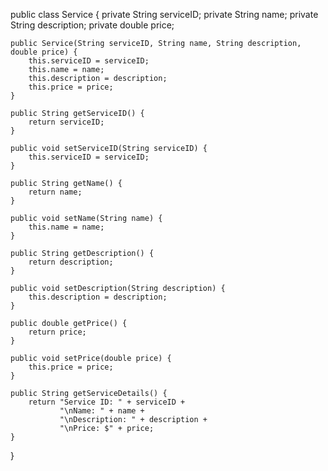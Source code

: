 public class Service {
    private String serviceID;
    private String name;
    private String description;
    private double price;

    public Service(String serviceID, String name, String description, double price) {
        this.serviceID = serviceID;
        this.name = name;
        this.description = description;
        this.price = price;
    }

    public String getServiceID() {
        return serviceID;
    }

    public void setServiceID(String serviceID) {
        this.serviceID = serviceID;
    }

    public String getName() {
        return name;
    }

    public void setName(String name) {
        this.name = name;
    }

    public String getDescription() {
        return description;
    }

    public void setDescription(String description) {
        this.description = description;
    }

    public double getPrice() {
        return price;
    }

    public void setPrice(double price) {
        this.price = price;
    }

    public String getServiceDetails() {
        return "Service ID: " + serviceID + 
               "\nName: " + name + 
               "\nDescription: " + description + 
               "\nPrice: $" + price;
    }
}